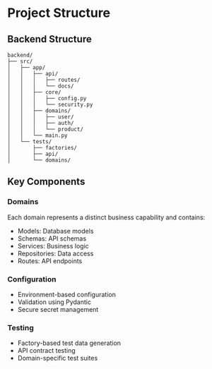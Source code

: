 # Project Structure

## Backend Structure
```
backend/
├── src/
│   ├── app/
│   │   ├── api/
│   │   │   ├── routes/
│   │   │   └── docs/
│   │   ├── core/
│   │   │   ├── config.py
│   │   │   └── security.py
│   │   ├── domains/
│   │   │   ├── user/
│   │   │   ├── auth/
│   │   │   └── product/
│   │   └── main.py
│   └── tests/
│       ├── factories/
│       ├── api/
│       └── domains/
```

## Key Components

### Domains
Each domain represents a distinct business capability and contains:
- Models: Database models
- Schemas: API schemas
- Services: Business logic
- Repositories: Data access
- Routes: API endpoints

### Configuration
- Environment-based configuration
- Validation using Pydantic
- Secure secret management

### Testing
- Factory-based test data generation
- API contract testing
- Domain-specific test suites 